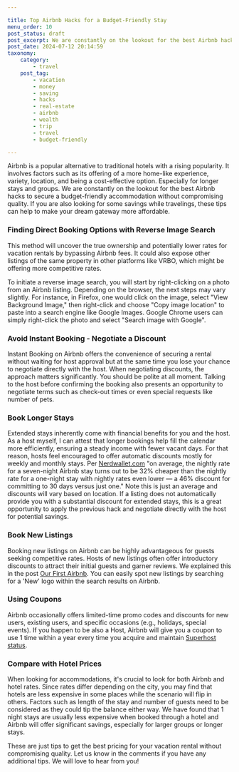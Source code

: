```yaml
---

title: Top Airbnb Hacks for a Budget-Friendly Stay
menu_order: 10
post_status: draft
post_excerpt: We are constantly on the lookout for the best Airbnb hacks to secure a budget-friendly accommodation without compromising quality. If you are also looking for some savings while travelings, these tips can help to make your dream gateway more affordable.
post_date: 2024-07-12 20:14:59
taxonomy:
    category:
        - travel
    post_tag:
        - vacation
        - money
        - saving
        - hacks
        - real-estate
        - airbnb
        - wealth
        - trip
        - travel
        - budget-friendly     

---
```


Airbnb is a popular alternative to traditional hotels with a rising popularity. It involves factors such as its offering of a more home-like experience, variety, location, and being a cost-effective option. Especially for longer stays and groups. We are constantly on the lookout for the best Airbnb hacks to secure a budget-friendly accommodation without compromising quality. If you are also looking for some savings while travelings, these tips can help to make your dream gateway more affordable.

### Finding Direct Booking Options with Reverse Image Search

This method will uncover the true ownership and potentially lower rates for vacation rentals by bypassing Airbnb fees. It could also expose other listings of the same property in other platforms like VRBO, which might be offering more competitive rates.

To initiate a reverse image search, you will start by right-clicking on a photo from an Airbnb listing. Depending on the browser, the next steps may vary slightly. For instance, in Firefox, one would click on the image, select "View Background Image," then right-click and choose "Copy image location" to paste into a search engine like Google Images. Google Chrome users can simply right-click the photo and select "Search image with Google".

### Avoid Instant Booking - Negotiate a Discount

Instant Booking on Airbnb offers the convenience of securing a rental without waiting for host approval but at the same time you lose your chance to negotiate directly with the host. When negotiating discounts, the approach matters significantly. You should be polite at all moment. Talking to the host before confirming the booking also presents an opportunity to negotiate terms such as check-out times or even special requests like number of pets.

### Book Longer Stays

Extended stays inherently come with financial benefits for you and the host. As a host myself, I can attest that longer bookings help fill the calendar more efficiently, ensuring a steady income with fewer vacant days. For that reason, hosts feel encouraged to offer automatic discounts mostly for weekly and monthly stays. Per [Nerdwallet.com](nerdwallet.com) "on average, the nightly rate for a seven-night Airbnb stay turns out to be 32% cheaper than the nightly rate for a one-night stay with nightly rates even lower — a 46% discount for committing to 30 days versus just one." Note this is just an average and discounts will vary based on location. If a listing does not automatically provide you with a substantial discount for extended stays, this is a great opportunity to apply the previous hack and negotiate directly with the host for potential savings.

### Book New Listings

Booking new listings on Airbnb can be highly advantageous for guests seeking competitive rates. Hosts of new listings often offer introductory discounts to attract their initial guests and garner reviews. We explained this in the post [Our First Airbnb](https://familyventurescafe.com/real-estate/our-first-house/). You can easily spot new listings by searching for a 'New' logo within the search results on Airbnb. 

### Using Coupons

Airbnb occasionally offers limited-time promo codes and discounts for new users, existing users, and specific occasions (e.g., holidays, special events). If you happen to be also a Host, Airbnb will give you a coupon to use 1 time within a year every time you acquire and maintain [Superhost status](https://www.airbnb.com/help/article/829).

### Compare with Hotel Prices

When looking for accommodations, it's crucial to look for both Airbnb and hotel rates. Since rates differ depending on the city, you may find that hotels are less expensive in some places while the scenario will flip in others. Factors such as length of the stay and number of guests need to be considered as they could tip the balance either way. We have found that 1 night stays are usually less expensive when booked through a hotel and Airbnb will offer significant savings, especially for larger groups or longer stays. 

These are just tips to get the best pricing for your vacation rental without compromising quality. Let us know in the comments if you have any additional tips. We will love to hear from you!
